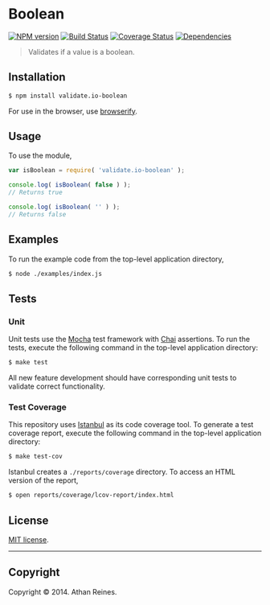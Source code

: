 Boolean
===
[![NPM version][npm-image]][npm-url] [![Build Status][travis-image]][travis-url] [![Coverage Status][coveralls-image]][coveralls-url] [![Dependencies][dependencies-image]][dependencies-url]

> Validates if a value is a boolean.


## Installation

``` bash
$ npm install validate.io-boolean
```

For use in the browser, use [browserify](https://github.com/substack/node-browserify).


## Usage

To use the module,

``` javascript
var isBoolean = require( 'validate.io-boolean' );

console.log( isBoolean( false ) );
// Returns true

console.log( isBoolean( '' ) );
// Returns false
```


## Examples

To run the example code from the top-level application directory,

``` bash
$ node ./examples/index.js
```


## Tests

### Unit

Unit tests use the [Mocha](http://visionmedia.github.io/mocha) test framework with [Chai](http://chaijs.com) assertions. To run the tests, execute the following command in the top-level application directory:

``` bash
$ make test
```

All new feature development should have corresponding unit tests to validate correct functionality.


### Test Coverage

This repository uses [Istanbul](https://github.com/gotwarlost/istanbul) as its code coverage tool. To generate a test coverage report, execute the following command in the top-level application directory:

``` bash
$ make test-cov
```

Istanbul creates a `./reports/coverage` directory. To access an HTML version of the report,

``` bash
$ open reports/coverage/lcov-report/index.html
```


## License

[MIT license](http://opensource.org/licenses/MIT). 


---
## Copyright

Copyright &copy; 2014. Athan Reines.


[npm-image]: http://img.shields.io/npm/v/validate.io-boolean.svg
[npm-url]: https://npmjs.org/package/validate.io-boolean

[travis-image]: http://img.shields.io/travis/validate-io/boolean/master.svg
[travis-url]: https://travis-ci.org/validate-io/boolean

[coveralls-image]: https://img.shields.io/coveralls/validate-io/boolean/master.svg
[coveralls-url]: https://coveralls.io/r/validate-io/boolean?branch=master

[dependencies-image]: http://img.shields.io/david/validate-io/boolean.svg
[dependencies-url]: https://david-dm.org/validate-io/boolean

[dev-dependencies-image]: http://img.shields.io/david/dev/validate-io/boolean.svg
[dev-dependencies-url]: https://david-dm.org/dev/validate-io/boolean

[github-issues-image]: http://img.shields.io/github/issues/validate-io/boolean.svg
[github-issues-url]: https://github.com/validate-io/boolean/issues